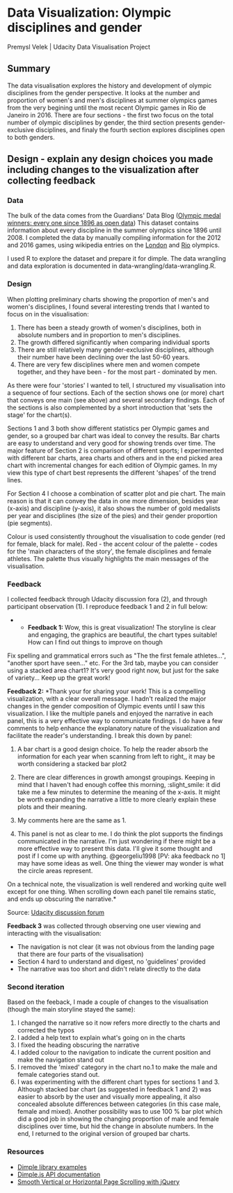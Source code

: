 # Data Visualization: Olympic disciplines and gender
Premysl Velek | Udacity Data Visualisation Project

## Summary
The data visualisation explores the history and development of olympic disciplines from the gender perspective. It looks at the number and proportion of women's and men's disciplines at summer olympics games from the very begining until the most recent Olympic games in Rio de Janeiro in 2016.
There are four sections - the first two focus on the total number of olympic disciplines by gender, the third section presents gender-exclusive disciplines, and finaly the fourth section explores disciplines open to both genders.

## Design - explain any design choices you made including changes to the visualization after collecting feedback

### Data
The bulk of the data comes from the Guardians' Data Blog ([Olympic medal winners: every one since 1896 as open data](https://www.theguardian.com/sport/datablog/2012/jun/25/olympic-medal-winner-list-data)) This dataset contains information about every discipline in the summer olympics since 1896 until 2008. I completed the data by manually compiling information for the 2012 and 2016 games, using wikipedia entries on the [London](https://en.wikipedia.org/wiki/2012_Summer_Olympics) and [Rio](https://en.wikipedia.org/wiki/2016_Summer_Olympics) olympics.

I used R to explore the dataset and prepare it for dimple. The data wrangling and data exploration is documented in data-wrangling/data-wrangling.R.

### Design
When plotting preliminary charts showing the proportion of men's and women's disciplines, I found several interesting trends that I wanted to focus on in the visualisation:

1. There has been a steady growth of women's disciplines, both in absolute numbers and in proportion to men's disciplines.
2. The growth differed significantly when comparing individual sports
3. There are still relatively many gender-exclusive disciplines, although their number have been declining over the last 50-60 years.
4. There are very few disciplines where men and women compete together, and they have been - for the most part - dominated by men.

As there were four 'stories' I wanted to tell, I structured my visualisation into a sequence of four sections. Each of the section shows one (or more) chart that conveys one main (see above) and several secondary findings. Each of the sections is also complemented by a short introduction that 'sets the stage' for the chart(s).

Sections 1 and 3 both show different statistics per Olympic games and gender, so a grouped bar chart was ideal to convey the results. Bar charts are easy to understand and very good for showing trends over time. The major feature of Section 2 is comparison of different sports; I experimented with different bar charts, area charts and others and in the end picked area chart with incremental changes for each edition of Olympic games. In my view this type of chart best represents the different 'shapes' of the trend lines.

For Section 4 I choose a combination of scatter plot and pie chart. The main reason is that it can convey the data in one more dimension, besides year (x-axis) and discipline (y-axis), it also shows the number of gold medalists per year and disciplines (the size of the pies) and their gender proportion (pie segments).

Colour is used consistently throughout the visualisation to code gender (red for female, black for male). Red - the accent colour of the palette - codes for the 'main characters of the story', the female disciplines and female athletes. The palette thus visually highlights the main messages of the visualisation.

### Feedback
I collected feedback through Udacity discussion fora (2), and through participant observation (1). I reproduce feedback 1 and 2 in full below:

* - **Feedback 1:** Wow, this is great visualization! The storyline is clear and engaging, the graphics are beautiful, the chart types suitable! How can I find out things to improve on though

Fix spelling and grammatical errors such as "The the first female athletes...", "another sport have seen..." etc.
For the 3rd tab, maybe you can consider using a stacked area chart1? It's very good right now, but just for the sake of variety...
Keep up the great work!

**Feedback 2:** *Thank your for sharing your work! This is a compelling visualization, with a clear overall message. I hadn't realized the major changes in the gender composition of Olympic events until I saw this visualization. I like the multiple panels and enjoyed the narrative in each panel, this is a very effective way to communicate findings. I do have a few comments to help enhance the explanatory nature of the visualization and facilitate the reader's understanding. I break this down by panel:

  1. A bar chart is a good design choice. To help the reader absorb the information for each year when scanning from left to right,, it may be worth considering a stacked bar plot2

  2. There are clear differences in growth amongst groupings. Keeping in mind that I haven't had enough coffee this morning, :slight_smile: it did take me a few minutes to determine the meaning of the x-axis. It might be worth expanding the narrative a little to more clearly explain these plots and their meaning.

  3. My comments here are the same as 1.

  4. This panel is not as clear to me. I do think the plot supports the findings communicated in the narrative. I'm just wondering if there might be a more effective way to present this data. I'll give it some thought and post if I come up with anything. @georgeliu1998 [PV: aka feedback no 1] may have some ideas as well. One thing the viewer may wonder is what the circle areas represent.

On a technical note, the visualization is well rendered and working quite well except for one thing. When scrolling down each panel tile remains static, and ends up obscuring the narrative.*


Source: [Udacity discussion forum](https://discussions.udacity.com/t/feedback-on-visualisation-on-olympics-and-gender/202752/1)

**Feedback 3** was collected through observing one user viewing and interacting with the visualisation:
 - The navigation is not clear (it was not obvious from the landing page that there are four parts of the visualisation)
 - Section 4 hard to understand and digest, no 'guidelines' provided
 - The narrative was too short and didn't relate directly to the data

### Second iteration
Based on the feeback, I made a couple of changes to the visualisation (though the main storyline stayed the same):

1. I changed the narrative so it now refers more directly to the charts and corrected the typos
2. I added a help text to explain what's going on in the charts
3. I fixed the heading obscuring the narrative
4. I added colour to the navigation to indicate the current position and make the navigation stand out
5. I removed the 'mixed' category in the chart no.1 to make the male and female categories stand out.
6. I was experimenting with the different chart types for sections 1 and 3. Although stacked bar chart (as suggested in feedback 1 and 2) was easier to absorb by the user and visually more appealing, it also concealed absolute differences between categories (in this case male, female and mixed). Another possibility was to use 100 % bar plot which did a good job in showing the changing proportion of male and female disciplines over time, but hid the change in absolute numbers. In the end, I returned to the original version of grouped bar charts.

### Resources
- [Dimple library examples](http://dimplejs.org/examples_index.html)
- [Dimple.js API documentation](https://github.com/PMSI-AlignAlytics/dimple/wiki)
- [Smooth Vertical or Horizontal Page Scrolling with jQuery](https://tympanus.net/codrops/2010/06/02/smooth-vertical-or-horizontal-page-scrolling-with-jquery/)
